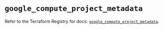 # `google_compute_project_metadata`

Refer to the Terraform Registry for docs: [`google_compute_project_metadata`](https://registry.terraform.io/providers/hashicorp/google/6.18.1/docs/resources/compute_project_metadata).
